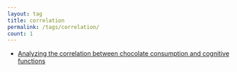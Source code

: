 ```yaml
---
layout: tag
title: correlation
permalink: /tags/correlation/
count: 1
---
```


- [Analyzing the correlation between chocolate consumption and cognitive functions](https://clementbm.github.io/study/2023/07/25/correlation-cognitive-function-chocolate-consumption.html)
